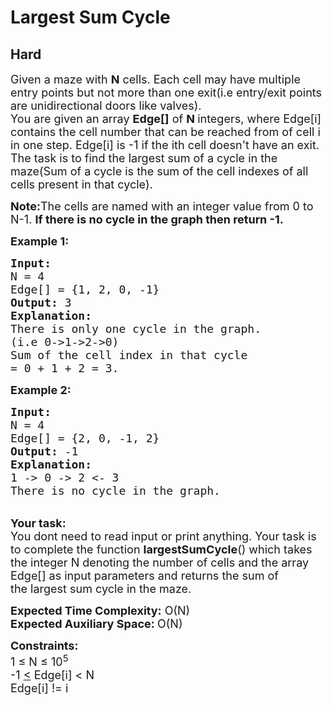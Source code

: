 # Largest Sum Cycle
## Hard
<div class="problems_problem_content__Xm_eO"><p><span style="font-size:18px">Given a maze with&nbsp;<strong>N</strong>&nbsp;cells. Each cell may have multiple entry points but not more than one exit(i.e entry/exit points are unidirectional doors like valves).<br>
You are given an array&nbsp;<strong>Edge[]</strong>&nbsp;of&nbsp;<strong>N&nbsp;</strong>integers,&nbsp;where Edge[i] contains the cell number that can be reached from of&nbsp;cell&nbsp;i in one step. Edge[i] is -1 if the ith cell doesn't have an exit.&nbsp;<br>
The task is to find the&nbsp;largest sum of a cycle in the maze(Sum of a cycle is the sum of the cell indexes of all cells present in that cycle).</span></p>

<p><span style="font-size:18px"><strong>Note:</strong>The cells are named with an integer value from 0 to N-1. <strong>If there is no cycle in the graph then return -1.</strong></span></p>

<p><span style="font-size:18px"><strong><strong>Example 1:</strong></strong></span></p>

<pre><span style="font-size:18px"><strong><strong>Input:</strong>
</strong>N = 4
Edge[] = {1, 2, 0, -1}<strong>
<strong>Output:</strong> </strong>3<strong>
<strong>Explanation</strong>: 
</strong>There is only one cycle in the graph.
(i.e 0-&gt;1-&gt;2-&gt;0)
Sum of the cell index in that cycle 
= 0 + 1 + 2 = 3.
</span></pre>

<p><span style="font-size:18px"><strong><strong>Example 2:</strong></strong></span></p>

<pre><span style="font-size:18px"><strong><strong>Input:</strong>
</strong>N = 4 
Edge[] = {2, 0, -1, 2}<strong>
<strong>Output:</strong> </strong>-1<strong>
<strong>Explanation</strong>:
</strong>1 -&gt; 0 -&gt; 2 &lt;- 3
There is no cycle in the graph.
</span></pre>

<p><br>
<span style="font-size:18px"><strong><strong>Your task:</strong></strong><br>
You dont need to read input or print anything. Your task is to complete the function&nbsp;<strong>largestSumCycle</strong>()&nbsp;which takes the integer N&nbsp;denoting the number of cells&nbsp;and the array Edge[]&nbsp;as input parameters and returns the sum of the&nbsp;largest sum cycle in the maze.</span></p>

<p><span style="font-size:18px"><strong><strong>Expected Time Complexity:</strong></strong>&nbsp;O(N)<br>
<strong><strong>Expected Auxiliary Space:&nbsp;</strong></strong>O(N)</span></p>

<p><span style="font-size:18px"><strong><strong>Constraints:</strong></strong><br>
1 ≤ N&nbsp;≤ 10<sup>5</sup><br>
-1&nbsp;<u>&lt;</u>&nbsp;Edge[i] &lt; N<br>
Edge[i] != i</span></p>
</div>